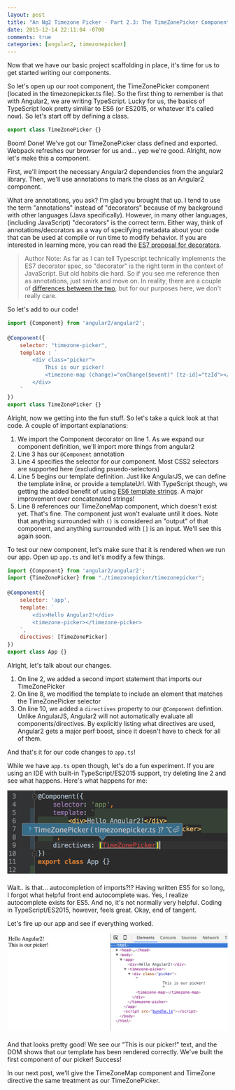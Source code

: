 ```yaml
---
layout: post
title: "An Ng2 Timezone Picker - Part 2.3: The TimeZonePicker Component"
date: 2015-12-14 22:11:04 -0700
comments: true
categories: [angular2, timezonepicker]
---
```


Now that we have our basic project scaffolding in place, it's time for us to get started writing our components.

So let's open up our root component, the TimeZonePicker component (located in the timezonepicker.ts file).  So the first thing to remember is that with Angular2, we are writing TypeScript.  Lucky for us, the basics of TypeScript look pretty similiar to ES6 (or ES2015, or whatever it's called now).  So let's start off by defining a class.

<!--more-->

``` javascript timezonepicker.ts
export class TimeZonePicker {}
```

Boom!  Done!  We've got our TimeZonePicker class defined and exported.  Webpack refreshes our browser for us and...  yep we're good.  Alright, now let's make this a component.

First, we'll import the necessary Angular2 dependencies from the angular2 library.  Then, we'll use annotations to mark the class as an Angular2 component.

What are annotations, you ask?  I'm glad you brought that up.  I tend to use the term "annotations" instead of "decorators" because of my background with other languages (Java specifically).  However, in many other languages, (including JavaScript) "decorators" is the correct term.  Either way, think of annotations/decorators as a way of specifying metadata about your code that can be used at compile or run time to modify behavior.  If you are interested in learning more, you can read the [ES7 proposal for decorators](https://github.com/wycats/javascript-decorators).

> Author Note:
> As far as I can tell Typescript technically implements the ES7 decorator spec, so "decorator" is the right term in the context of JavaScript.  But old habits die hard.  So if you see me reference then as annotations, just smirk and move on.  In reality, there are a couple of [differences between the two](http://blog.thoughtram.io/angular/2015/05/03/the-difference-between-annotations-and-decorators.html), but for our purposes here, we don't really care.

So let's add to our code!

``` javascript timezonepicker.ts
import {Component} from 'angular2/angular2';

@Component({
    selector: "timezone-picker",
    template : `
        <div class="picker">
            This is our picker!
            <timezone-map (change)="onChange($event)" [tz-id]="tzId"></timezone-map>
        </div>
    `
})
export class TimeZonePicker {}
```

Alright, now we getting into the fun stuff.  So let's take a quick look at that code.  A couple of important explanations:

1. We import the Component decorator on line 1.  As we expand our component definition, we'll import more things from angular2
2. Line 3 has our `@Component` annotation
3. Line 4 specifies the selector for our component.  Most CSS2 selectors are supported here (excluding psuedo-selectors)
4. Line 5 begins our template definition.  Just like AngularJS, we can define the template inline, or provide a templateUrl.  With TypeScript though, we getting the added benefit of using  [ES6 template strings](https://developer.mozilla.org/en-US/docs/Web/JavaScript/Reference/template_strings).  A major improvement over concatenated strings!
5. Line 8 references our TimeZoneMap component, which doesn't exist yet.  That's fine.  The component just won't evaluate until it does.  Note that anything surrounded with `()` is considered an "output" of that component, and anything surrounded with `[]` is an input.  We'll see this again soon.

To test our new component, let's make sure that it is rendered when we run our app.  Open up `app.ts` and let's modify a few things.

``` javascript app.ts
import {Component} from 'angular2/angular2';
import {TimeZonePicker} from "./timezonepicker/timezonepicker";

@Component({
	selector: 'app',
	template: `
		<div>Hello Angular2!</div>
		<timezone-picker></timezone-picker>
	`,
	directives: [TimeZonePicker]
})
export class App {}
```

Alright, let's talk about our changes.

1. On line 2, we added a second import statement that imports our TimeZonePicker
2. On line 8, we modified the template to include an element that matches the TimeZonePicker selector
3. On line 10, we added a `directives` property to our `@Component` defintion.  Unlike AngularJS, Angular2 will not automatically evaluate all components/directives.  By explicitly listing what directives are used, Angular2 gets a major perf boost, since it doesn't have to check for all of them.

And that's it for our code changes to `app.ts`!

While we have `app.ts` open though, let's do a fun experiment.  If you are using an IDE with built-in TypeScript/ES2015 support, try deleting line 2 and see what happens.  Here's what happens for me:

<div style="text-align:center; margin-bottom:20px;">
    <img src="/images/timezone2-3/autocomplete.png">
</div>

Wait.. is that... autocompletion of imports?!?  Having written ES5 for so long, I forgot what helpful front end autocomplete was.  Yes, I realize autocomplete exists for ES5.  And no, it's not normally very helpful.  Coding in TypeScript/ES2015, however, feels great.  Okay, end of tangent.

Let's fire up our app and see if everything worked.

<div style="text-align:center; margin-bottom:20px;">
    <img src="/images/timezone2-3/result.png">
</div>

And that looks pretty good!  We see our "This is our picker!" text, and the DOM shows that our template has been rendered correctly.  We've built the first component of our picker!  Success!

In our next post, we'll give the TimeZoneMap component and TimeZone directive the same treatment as our TimeZonePicker.